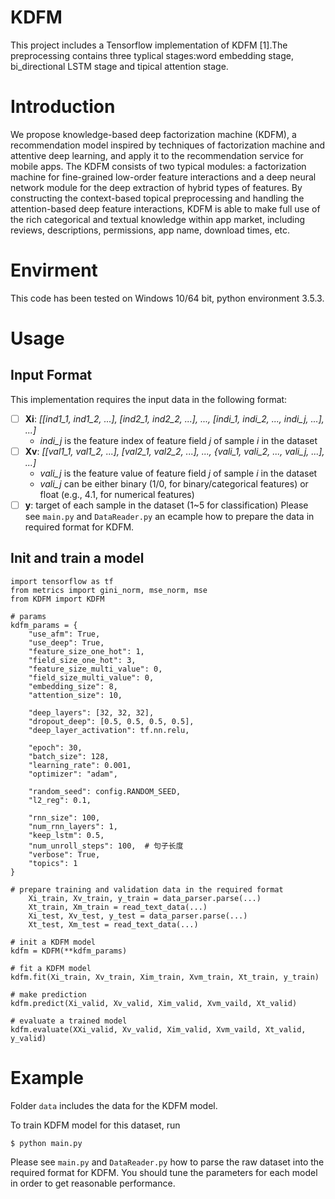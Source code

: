 # KDFM

This project includes a Tensorflow implementation of KDFM [1].The preprocessing contains three typlical stages:word embedding stage, bi_directional LSTM stage and tipical attention stage.

# Introduction

We propose knowledge-based deep factorization machine (KDFM), a recommendation model inspired by techniques of factorization machine and attentive deep learning, and apply it to the recommendation service for mobile apps. The KDFM consists of two typical modules: a factorization machine for fine-grained low-order feature interactions and a deep neural network module for the deep extraction of hybrid types of features. By constructing the context-based topical preprocessing and handling the attention-based deep feature interactions, KDFM is able to make full use of the rich categorical and textual knowledge within app market, including reviews, descriptions, permissions, app name, download times, etc.

# Envirment

This code has been tested on Windows 10/64 bit, python environment 3.5.3.

# Usage
## Input Format
This implementation requires the input data in the following format:
- [ ] **Xi**: *[[ind1_1, ind1_2, ...], [ind2_1, ind2_2, ...], ..., [indi_1, indi_2, ..., indi_j, ...], ...]*
    - *indi_j* is the feature index of feature field *j* of sample *i* in the dataset
- [ ] **Xv**: *[[val1_1, val1_2, ...], [val2_1, val2_2, ...], ..., {vali_1, vali_2, ..., vali_j, ...], ...]*
    - *vali_j* is the feature value of feature field *j* of sample *i* in the dataset
    - *vali_j* can be either binary (1/0, for binary/categorical features) or float (e.g., 4.1, for numerical features)
- [ ] **y**: target of each sample in the dataset (1~5 for classification)
Please see `main.py` and `DataReader.py` an ecample how to prepare the data in required format for KDFM.
## Init and train a model
```
import tensorflow as tf
from metrics import gini_norm, mse_norm, mse
from KDFM import KDFM

# params
kdfm_params = {
    "use_afm": True,
    "use_deep": True,
    "feature_size_one_hot": 1,
    "field_size_one_hot": 3,
    "feature_size_multi_value": 0,
    "field_size_multi_value": 0,
    "embedding_size": 8,
    "attention_size": 10,

    "deep_layers": [32, 32, 32],
    "dropout_deep": [0.5, 0.5, 0.5, 0.5],
    "deep_layer_activation": tf.nn.relu,

    "epoch": 30,
    "batch_size": 128,
    "learning_rate": 0.001,
    "optimizer": "adam",

    "random_seed": config.RANDOM_SEED,
    "l2_reg": 0.1,

    "rnn_size": 100,
    "num_rnn_layers": 1,
    "keep_lstm": 0.5,
    "num_unroll_steps": 100,  # 句子长度
    "verbose": True,
    "topics": 1
}

# prepare training and validation data in the required format
    Xi_train, Xv_train, y_train = data_parser.parse(...)
    Xt_train, Xm_train = read_text_data(...)
    Xi_test, Xv_test, y_test = data_parser.parse(...)
    Xt_test, Xm_test = read_text_data(...)

# init a KDFM model
kdfm = KDFM(**kdfm_params)

# fit a KDFM model
kdfm.fit(Xi_train, Xv_train, Xim_train, Xvm_train, Xt_train, y_train)

# make prediction
kdfm.predict(Xi_valid, Xv_valid, Xim_valid, Xvm_vaild, Xt_valid)

# evaluate a trained model
kdfm.evaluate(XXi_valid, Xv_valid, Xim_valid, Xvm_vaild, Xt_valid, y_valid)
```
# Example
Folder `data` includes the data for the KDFM model.

To train KDFM model for this dataset, run

```
$ python main.py
```
Please see `main.py` and `DataReader.py` how to parse the raw dataset into the required format for KDFM.
You should tune the parameters for each model in order to get reasonable performance.

